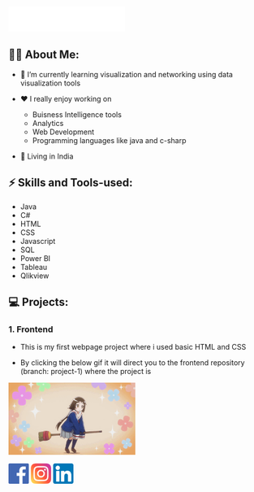 ![Hi there, How are you doing?](Header/banner-2.svg)

## 🐱‍👤 About Me:
- 🌱 I’m currently learning visualization and networking using data visualization tools

- ❤️ I really enjoy working on 
  - Buisness Intelligence tools
  - Analytics
  - Web Development
  - Programming languages like java and c-sharp
  
- 🏡 Living in India
<!---<a href="https://www.facebook.com/mathesh.kumar.142/"><img src=Header/Icons/facebook.png alt='facebook' height='40'></a>
<a href="matheshkumar099@gmail.com"><img src=Header/Icons/gmail.png alt='gmail' height='40'></a>
<a href="https://www.instagram.com/mathesh__kumar/"><img src=Header/Icons/instagram.png alt='insta' height='40'></a>
<a href="https://www.linkedin.com/in/mathesh-kumar-106320161/"><img src=Header/Icons/linkedin.png alt='linkedin' height='40'></a>--->

## ⚡️ Skills and Tools-used:
* Java
* C#
* HTML
* CSS
* Javascript
* SQL
* Power BI
* Tableau
* Qlikview

## 💻 Projects:
### 1. Frontend
- This is my first webpage project where i used basic HTML and CSS

- By clicking the below gif it will direct you to the frontend repository (branch: project-1) where the project is

<a href="https://github.com/Mathesh099/frontend/tree/Project-1"><img src="Anime girl/Anime girl.gif" width="250" ></a>
 
[<img src=/Icons/facebook.png alt='facebook' height='40'>](https://www.facebook.com/mathesh.kumar.142/)
[<img src=/Icons/instagram.png alt='insta' height='40'>](https://www.instagram.com/mathesh__kumar/)
[<img src=/Icons/linkedin.png alt='linkedin' height='40'>](https://www.linkedin.com/in/mathesh-kumar-106320161/)

